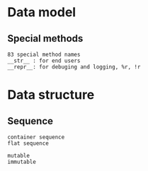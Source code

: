 
# Data model
## Special methods
    83 special method names
    __str__ : for end users
    __repr__: for debuging and logging, %r, !r
    
# Data structure
## Sequence
    container sequence
    flat sequence
    
    mutable
    immutable
